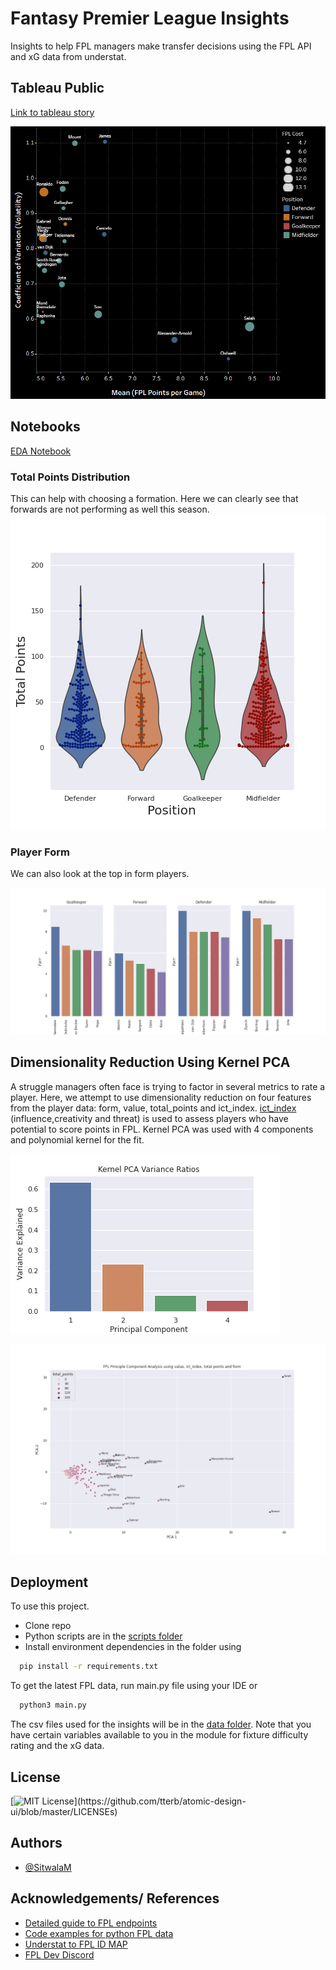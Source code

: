 
# Fantasy Premier League Insights

Insights to help FPL managers make transfer decisions using the FPL API and xG data from understat. 
## Tableau Public 

[Link to tableau story](https://public.tableau.com/app/profile/sitwala.mundia/viz/FPLInsightGW1-GW1920212022Season/Story1)

 ![](images/volatility.PNG)
 
 ## Notebooks
 
 [EDA Notebook](https://github.com/SitwalaM/fpl/blob/main/notebooks/fpl_eda.ipynb)
 
 ### Total Points Distribution
 
This can help with choosing a formation. Here we can clearly see that forwards are not performing as well this season.
![total points distribution](https://github.com/SitwalaM/fpl/blob/main/images/points_violin.png)

### Player Form

We can also look at the top in form players.

![form](https://github.com/SitwalaM/fpl/blob/main/images/form_top5.png)

## Dimensionality Reduction Using Kernel PCA

A struggle managers often face is trying to factor in several metrics to rate a player. Here, we attempt to use dimensionality reduction on four features from the player data: form, value, total_points and ict_index. [ict_index](https://www.premierleague.com/news/65567) (influence,creativity and threat) is used to assess players who have potential to score points in FPL. Kernel PCA was used with 4 components and polynomial kernel for the fit.

![variability](https://github.com/SitwalaM/fpl/blob/main/images/variance_ratios.png)

![PCA Plot](https://github.com/SitwalaM/fpl/blob/main/images/pca_plot.png)

## Deployment

To use this project.
* Clone repo
* Python scripts are in the [scripts folder](https://github.com/SitwalaM/fpl/tree/main/scripts)
* Install environment dependencies in the folder  using

```bash
  pip install -r requirements.txt 
```

To get the latest FPL data, run main.py file using your IDE or
```bash
  python3 main.py
```
The csv files used for the insights will be in the [data folder](https://github.com/SitwalaM/fpl/tree/main/data). Note that you have certain variables available to you in the module for fixture difficulty rating and the xG data.

## License

[![MIT License](https://img.shields.io/apm/l/atomic-design-ui.svg?)](https://github.com/tterb/atomic-design-ui/blob/master/LICENSEs)

## Authors

- [@SitwalaM](https://github.com/SitwalaM)
  
## Acknowledgements/ References

 - [Detailed guide to FPL endpoints](https://medium.com/@frenzelts/fantasy-premier-league-api-endpoints-a-detailed-guide-acbd5598eb19)
 - [Code examples for python FPL data](https://towardsdatascience.com/fantasy-premier-league-value-analysis-python-tutorial-using-the-fpl-api-8031edfe9910)
 - [Understat to FPL ID MAP](https://github.com/ChrisMusson/Football-Datasets)
 - [FPL Dev Discord](https://discord.gg/rEuX54nz)
 

    
